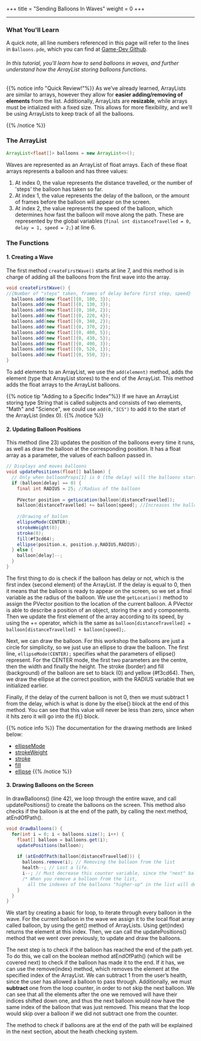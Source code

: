 +++
title = "Sending Balloons In Waves"
weight = 0
+++ 

---

### What You'll Learn

A quick note, all line numbers referenced in this page will refer to the lines in `Balloons.pde`, which you can find at [Game-Dev Github](https://github.com/mcpt/game-dev/blob/main/PartOne/Balloons.pde/ "Open Balloons.pde").
###### In this tutorial, you'll learn how to send balloons in waves, and further understand how the ArrayList storing balloons functions.

{{% notice info "Quick Review!"%}}
As we’ve already learned, ArrayLists are similar to arrays, however they allow for **easier adding/removing of elements** from the list. Additionally, ArrayLists are **resizable**, while arrays must be intialized with a fixed size. 
This allows for more flexibility, and we'll be using ArrayLists to keep track of all the balloons.
<!--To read more, visit [ArrayLists in Path](link jeremy's site) -->
{{% /notice %}}

### The ArrayList
```java
ArrayList<float[]> balloons = new ArrayList<>();
```
Waves are represented as an ArrayList of float arrays. Each of these float arrays represents a balloon and has three values:
1. At index 0, the value represents the distance travelled, or the number of 'steps' the balloon has taken so far.
2. At index 1, the value represents the delay of the balloon, or the amount of frames before the balloon will appear on the screen.
3. At index 2, the value represents the speed of the balloon, which determines how fast the balloon will move along the path.
These are represented by the global variables (`final int distanceTravelled = 0, delay = 1, speed = 2;`) at line 6.

### The Functions
#### 1. Creating a Wave
The first method `createFirstWave()` starts at line 7, and this method is in charge of adding all the balloons from the first wave into the array. 
```java
void createFirstWave() {
//{Number of "steps" taken, frames of delay before first step, speed}
  balloons.add(new float[]{0, 100, 3});
  balloons.add(new float[]{0, 130, 3});
  balloons.add(new float[]{0, 160, 2});
  balloons.add(new float[]{0, 220, 4});
  balloons.add(new float[]{0, 340, 2});
  balloons.add(new float[]{0, 370, 2});
  balloons.add(new float[]{0, 400, 5});
  balloons.add(new float[]{0, 430, 5});
  balloons.add(new float[]{0, 490, 3});
  balloons.add(new float[]{0, 520, 1});
  balloons.add(new float[]{0, 550, 3});
}
```
To add elements to an ArrayList, we use the `add(element)` method, adds the element (type that ArrayList stores) to the end of the ArrayList. This method adds the float arrays to the ArrayList balloons.

{{% notice tip "Adding to a Specific Index"%}}
If we have an ArrayList storing type String that is called subjects and consists of two elements, "Math" and "Science", we could use `add(0,"ICS")` to add it to the start of the ArrayList (index 0).
{{% /notice %}}

#### 2. Updating Balloon Positions
This method (line 23) updates the position of the balloons every time it runs, as well as draw the balloon at the corresponding position. It has a float array as a parameter, the values of each balloon passed in.
```java
// Displays and moves balloons
void updatePositions(float[] balloon) {
  // Only when balloonProps[1] is 0 (the delay) will the balloons start moving.
  if (balloon[delay] == 0) {
    final int RADIUS = 25; //Radius of the balloon
    
    PVector position = getLocation(balloon[distanceTravelled]);
    balloon[distanceTravelled] += balloon[speed]; //Increases the balloon's total steps by the speed
    
    //Drawing of ballon
    ellipseMode(CENTER);
    strokeWeight(0);
    stroke(0);
    fill(#f3cd64);
    ellipse(position.x, position.y,RADIUS,RADIUS);
  } else {
    balloon[delay]--;
  }
}
```
The first thing to do is check if the balloon has delay or not, which is the first index (second element) of the ArrayList. If the delay is equal to 0, then it means that the balloon is ready to appear on the screen, so we set a final variable as the radius of the balloon. We use the `getLocation()` method to assign the PVector position to the location of the current balloon. A PVector is able to describe a position of an object, storing the x and y components. Then we update the first element of the array according to its speed, by using the += operator, which is the same as `balloon[distanceTravelled] = balloon[distanceTravelled] + balloon[speed];`. 

Next, we can draw the balloon. For this workshop the balloons are just a circle for simplicity, so we just use an ellipse to draw the balloon. The first line, `ellipseMode(CENTER);` specifies what the parameters of ellipse() represent. For the CENTER mode, the first two parameters are the centre, then the width and finally the height. The stroke (border) and fill (background) of the balloon are set to black (0) and yellow (#f3cd64). Then, we draw the ellipse at the correct position, with the RADIUS variable that we initialized earlier.

Finally, if the delay of the current balloon is not 0, then we must subtract 1 from the delay, which is what is done by the else{} block at the end of this method. You can see that this value will never be less than zero, since when it hits zero it will go into the if{} block.

{{% notice info %}}
The documentation for the drawing methods are linked below:
- [ellipseMode](https://processing.org/reference/ellipseMode_.html)
- [strokeWeight](https://processing.org/reference/strokeWeight_.html)
- [stroke](https://processing.org/reference/stroke_.html)
- [fill](https://processing.org/reference/fill_.html)
- [ellipse](https://processing.org/reference/ellipse_.html)
{{% /notice %}}

#### 3. Drawing Balloons on the Screen
In drawBalloons() (line 42), we loop through the entire wave, and call updatePositions() to create the balloons on the screen. This method also checks if the balloon is at the end of the path, by calling the next method, atEndOfPath().

```java
void drawBalloons() {
  for(int i = 0; i < balloons.size(); i++) {
    float[] balloon = balloons.get(i);
    updatePositions(balloon);
     
    if (atEndOfPath(balloon[distanceTravelled])) {
      balloons.remove(i); // Removing the balloon from the list
      health--; // Lost a life.
      i--; // Must decrease this counter variable, since the "next" balloon would be skipped 
      /* When you remove a balloon from the list,
        all the indexes of the balloons "higher-up" in the list will decrement by 1 */
    }
  }
}
```
We start by creating a basic for loop, to iterate through every balloon in the wave. For the current balloon in the wave we assign it to the local float array called balloon, by using the get() method of ArrayLists. Using get(index) returns the element at this index. Then, we can call the updatePositions() method that we went over previously, to update and draw the balloons. 

The next step is to check if the balloon has reached the end of the path yet. To do this, we call on the boolean method atEndOfPath() (which will be covered next) to check if the balloon has made it to the end. If it has, we can use the remove(index) method, which removes the element at the specified index of the ArrayList. We can subtract 1 from the user’s health, since the user has allowed a balloon to pass through. Additionally, we must **subtract** one from the loop counter, in order to not skip the next balloon. We can see that all the elements after the one we removed will have their indices shifted down one, and thus the next balloon would now have the same index of the balloon that was just removed. This means that the loop would skip over a balloon if we did not subtract one from the counter.


The method to check if balloons are at the end of the path will be explained in the next section, about the heath checking system. 
